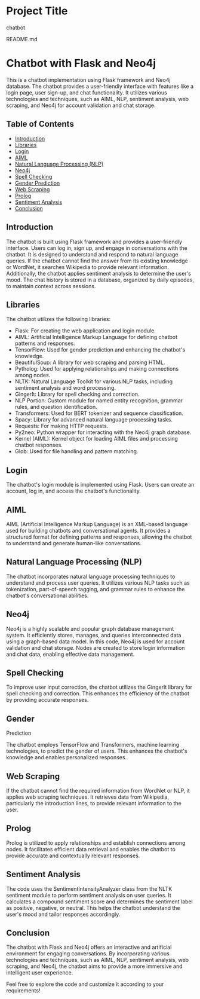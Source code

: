 
# Project Title
   chatbot 

README.md

# Chatbot with Flask and Neo4j

This is a chatbot implementation using Flask framework and Neo4j database. The chatbot provides a user-friendly interface with features like a login page, user sign-up, and chat functionality. It utilizes various technologies and techniques, such as AIML, NLP, sentiment analysis, web scraping, and Neo4j for account validation and chat storage.

## Table of Contents

- [Introduction](#introduction)
- [Libraries](#libraries)
- [Login](#login)
- [AIML](#aiml)
- [Natural Language Processing (NLP)](#natural-language-processing-nlp)
- [Neo4j](#neo4j)
- [Spell Checking](#spell-checking)
- [Gender Prediction](#gender-prediction)
- [Web Scraping](#web-scraping)
- [Prolog](#prolog)
- [Sentiment Analysis](#sentiment-analysis)
- [Conclusion](#conclusion)

## Introduction

The chatbot is built using Flask framework and provides a user-friendly interface. Users can log in, sign up, and engage in conversations with the chatbot. It is designed to understand and respond to natural language queries. If the chatbot cannot find the answer from its existing knowledge or WordNet, it searches Wikipedia to provide relevant information. Additionally, the chatbot applies sentiment analysis to determine the user's mood. The chat history is stored in a database, organized by daily episodes, to maintain context across sessions.

## Libraries

The chatbot utilizes the following libraries:

- Flask: For creating the web application and login module.
- AIML: Artificial Intelligence Markup Language for defining chatbot patterns and responses.
- TensorFlow: Used for gender prediction and enhancing the chatbot's knowledge.
- BeautifulSoup: A library for web scraping and parsing HTML.
- Pytholog: Used for applying relationships and making connections among nodes.
- NLTK: Natural Language Toolkit for various NLP tasks, including sentiment analysis and word processing.
- GingerIt: Library for spell checking and correction.
- NLP Portion: Custom module for named entity recognition, grammar rules, and question identification.
- Transformers: Used for BERT tokenizer and sequence classification.
- Spacy: Library for advanced natural language processing tasks.
- Requests: For making HTTP requests.
- Py2neo: Python wrapper for interacting with the Neo4j graph database.
- Kernel (AIML): Kernel object for loading AIML files and processing chatbot responses.
- Glob: Used for file handling and pattern matching.

## Login

The chatbot's login module is implemented using Flask. Users can create an account, log in, and access the chatbot's functionality.

## AIML

AIML (Artificial Intelligence Markup Language) is an XML-based language used for building chatbots and conversational agents. It provides a structured format for defining patterns and responses, allowing the chatbot to understand and generate human-like conversations.

## Natural Language Processing (NLP)

The chatbot incorporates natural language processing techniques to understand and process user queries. It utilizes various NLP tasks such as tokenization, part-of-speech tagging, and grammar rules to enhance the chatbot's conversational abilities.

## Neo4j

Neo4j is a highly scalable and popular graph database management system. It efficiently stores, manages, and queries interconnected data using a graph-based data model. In this code, Neo4j is used for account validation and chat storage. Nodes are created to store login information and chat data, enabling effective data management.

## Spell Checking

To improve user input correction, the chatbot utilizes the GingerIt library for spell checking and correction. This enhances the efficiency of the chatbot by providing accurate responses.

## Gender

 Prediction

The chatbot employs TensorFlow and Transformers, machine learning technologies, to predict the gender of users. This enhances the chatbot's knowledge and enables personalized responses.

## Web Scraping

If the chatbot cannot find the required information from WordNet or NLP, it applies web scraping techniques. It retrieves data from Wikipedia, particularly the introduction lines, to provide relevant information to the user.

## Prolog

Prolog is utilized to apply relationships and establish connections among nodes. It facilitates efficient data retrieval and enables the chatbot to provide accurate and contextually relevant responses.

## Sentiment Analysis

The code uses the SentimentIntensityAnalyzer class from the NLTK sentiment module to perform sentiment analysis on user queries. It calculates a compound sentiment score and determines the sentiment label as positive, negative, or neutral. This helps the chatbot understand the user's mood and tailor responses accordingly.

## Conclusion

The chatbot with Flask and Neo4j offers an interactive and artificial environment for engaging conversations. By incorporating various technologies and techniques, such as AIML, NLP, sentiment analysis, web scraping, and Neo4j, the chatbot aims to provide a more immersive and intelligent user experience.

Feel free to explore the code and customize it according to your requirements!
